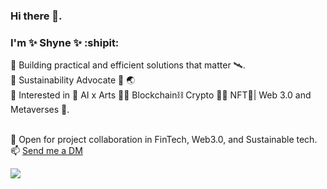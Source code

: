 ### Hi there 👋. 
  
### I'm ✨ Shyne ✨  :shipit:  


🌱 Building practical and efficient solutions that matter 🛰️.<br/> 
🌱 Sustainability Advocate 🌊 🌏     <br/>
🌱 Interested in 🤖 AI x Arts  🎨🎼  Blockchain⛓ Crypto 💠🙌  NFT🎨| Web 3.0 and Metaverses 🌌. <br/>
<br/>

🚀 Open for project collaboration in FinTech, Web3.0, and Sustainable tech.    <br/>
📫 <a href="mailto:shyne@ailalay.com">Send me a DM</a>

![](https://komarev.com/ghpvc/?username=shynemari&color=green)
<!--
**shynemari/shynemari** is a ✨ _special_ ✨ repository because its `README.md` (this file) appears on your GitHub profile.

Here are some ideas to get you started:

- 🔭 I’m currently working on ...
- 🌱 I’m currently learning ...
- 👯 I’m looking to collaborate on ...
- 🤔 I’m looking for help with ...
- 💬 Ask me about ...
- 📫 How to reach me: ...
- 😄 Pronouns: ...
- ⚡ Fun fact: ...
-->
